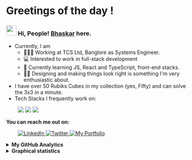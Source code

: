 # Greetings of the day !
 
### <img src="https://media.giphy.com/media/hvRJCLFzcasrR4ia7z/giphy.gif" width="28">   Hi, People! [Bhaskar](https://portfolio-ba.netlify.app/) here. 

<!--
Here are some ideas to get you started: 👋 
- 🔭 I’m currently working on ...
- 🌱 I’m currently learning ...
- 👯 I’m looking to collaborate on ...
- 🤔 I’m looking for help with ...
- 💬 Ask me about ...
- 📫 How to reach me: ...
- 😄 Pronouns: ...
- ⚡ Fun fact: ...
- 💼 working on getting a job/internship
-->
- Currently, I am
    - 👨🏼‍🎓 Working at TCS Ltd, Banglore as Systems Engineer.
    - 💻 Interested to work in full-stack development
    - 🧰 Currently learning JS, React and TypeScript, front-end stacks.
    - 👩‍💻 Designing and making things look right is something I'm very enthusiastic about.
- I have over 50 Rubiks Cubes in my collection (yes, Fifty) and can solve the 3x3 in a minute.
- Tech Stacks I frequently work on:
<p>

&emsp;&emsp;
    <img src="https://img.shields.io/badge/JavaScript-323330?style=for-the-badge&logo=javascript&logoColor=F7DF1E">
    <img src="https://img.shields.io/badge/HTML5-E34F26?style=for-the-badge&logo=html5&logoColor=white">
    <!-- <img src="">
    <img src=""> -->
    <img src="https://img.shields.io/badge/Adobe%20Illustrator-FF9A00?style=for-the-badge&logo=adobe%20illustrator&logoColor=white" >


</p> 

<strong>You can reach me out on:</strong>
<p> &emsp;&emsp;
    <a href="https://www.linkedin.com/in/bhaskar-agrawal-598b5a16b/" target="_blank">
        <img alt="LinkedIn" title="LinkedIn" src="https://img.shields.io/badge/-LinkedIn-0A66C2?style=for-the-badge&logo=linkedin&logoColor=white"/>
    </a>
    <a href="https://twitter.com/BAgrawal6
" target="_blank">
        <img alt="Twitter" title="Twitter" src="https://img.shields.io/badge/-Twitter-1A91DA?style=for-the-badge&logo=twitter&logoColor=white"/>
    </a>
    <a href="https://portfolio-ba.netlify.app/
" target="_blank">
        <img alt="My Portfolio" title="Portfolio Website" src="https://img.shields.io/badge/-My%20Portfolio-D2D2D2?style=for-the-badge&logoColor=white"/>
    </a>
</p>

<!-- - You can find me on:
  [<img align="center" height="25" src="https://img.icons8.com/color/144/000000/linkedin.png"/>](https://www.linkedin.com/in/patel-himanshu/)
  [<img align="center" height="25" src="https://img.icons8.com/color/144/000000/twitter.png"/>](https://twitter.com/_Patel_Himanshu) -->
  
<details>
    <summary>
        <strong>My GitHub Analytics</strong>
    </summary>
    <p>
        <br />&emsp;
        <img src="https://github-readme-stats.vercel.app/api?username=iONBain" alt="Bhaskar Agrawal's Overall GitHub Stats" width="45%" />&emsp;&emsp;
        <img src="https://github-readme-streak-stats.herokuapp.com/?user=iONBain" alt="Bhaskar Agrawal's GitHub Streak Stats" width="45%" />
        <br />&emsp;
        <strong>Credits</strong>:&nbsp;
        (1) <a href="https://github.com/anuraghazra" target="_blank">Anurag Hazra's</a> 
            <em><a href="https://github.com/anuraghazra/github-readme-stats" target="_blank">GitHub Readme Stats</a></em>
        <br />&emsp;&emsp;&emsp;&emsp;&emsp;
        (2) <a href="https://github.com/DenverCoder1" target="_blank">Jonah Lawrence's</a> 
            <em><a href="https://github.com/DenverCoder1/github-readme-streak-stats" target="_blank">GitHub Readme Streak Stats</a></em>
    </p>
</details> 
<details>
    <summary>
        <strong>Graphical statistics</strong>
    </summary>
    <p>
        <br />&emsp;
        <img src="https://github-profile-summary-cards.vercel.app/api/cards/profile-details?username=iONBain&theme=vue" alt="Bhaskar Agrawal's Overall GitHub Stats" width="45%" />
        <br />&emsp;
        </p>
        </details>